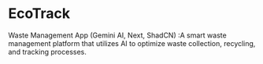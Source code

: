 # EcoTrack
Waste Management App (Gemini AI, Next, ShadCN) :A smart waste management platform that utilizes AI to optimize waste collection, recycling, and tracking processes.
